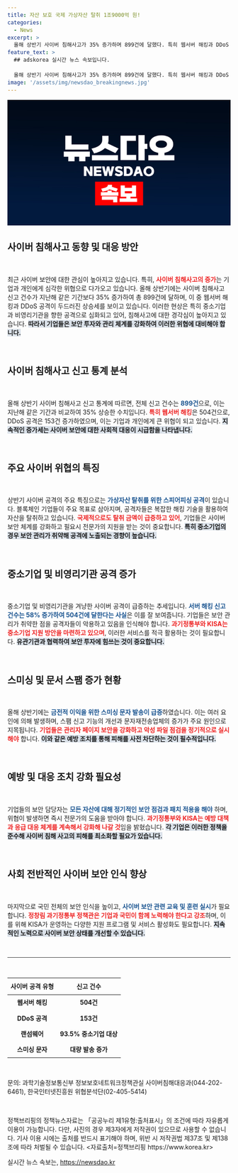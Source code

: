 ```yaml
---
title: 자산 보호 국제 가상자산 탈취 1조9000억 원!
categories:
  - News
excerpt: >
  올해 상반기 사이버 침해사고가 35% 증가하며 899건에 달했다. 특히 웹서버 해킹과 DDoS 공격이 급증했고, 중소기업과 비영리기관이 주요 타겟으로 지목됐다.금전적 이득을 노린 공격이 증가하는 가운데, 기업의 사이버 보안 강화가 urgent 필요하다!
feature_text: >
  ## adskorea 실시간 뉴스 속보입니다.

  올해 상반기 사이버 침해사고가 35% 증가하며 899건에 달했다. 특히 웹서버 해킹과 DDoS 공격이 급증했고, 중소기업과 비영리기관이 주요 타겟으로 지목됐다.금전적 이득을 노린 공격이 증가하는 가운데, 기업의 사이버 보안 강화가 urgent 필요하다!
image: '/assets/img/newsdao_breakingnews.jpg'
---
```


<p><img src="/assets/img/newsdao_breakingnews.jpg" alt="adskorea 속보" /></p>

<h2 data-ke-size="size26">사이버 침해사고 동향 및 대응 방안</h2>

<p data-ke-size="size16">&nbsp;</p>

<p>최근 사이버 보안에 대한 관심이 높아지고 있습니다. 특히, <b><span style="color: #ee2323;">사이버 침해사고의 증가</span></b>는 기업과 개인에게 심각한 위협으로 다가오고 있습니다. 올해 상반기에는 사이버 침해사고 신고 건수가 지난해 같은 기간보다 35% 증가하여 총 899건에 달하며, 이 중 웹서버 해킹과 DDoS 공격이 두드러진 상승세를 보이고 있습니다. 이러한 현상은 특히 중소기업과 비영리기관을 향한 공격으로 심화되고 있어, 침해사고에 대한 경각심이 높아지고 있습니다. <b><span style="background-color: #21538527;">따라서 기업들은 보안 투자와 관리 체계를 강화하여 이러한 위협에 대비해야 합니다.</span></b></p>

<p data-ke-size="size16">&nbsp;</p>

<h2 data-ke-size="size26">사이버 침해사고 신고 통계 분석</h2>

<p data-ke-size="size16">&nbsp;</p>

<p>올해 상반기 사이버 침해사고 신고 통계에 따르면, 전체 신고 건수는 <b><span style="color: #1a5490;">899건</span></b>으로, 이는 지난해 같은 기간과 비교하여 35% 상승한 수치입니다. <b><span style="color: #ee2323;">특히 웹서버 해킹</span></b>은 504건으로, DDoS 공격은 153건 증가하였으며, 이는 기업과 개인에게 큰 위협이 되고 있습니다. <b><span style="background-color: #21538527;">지속적인 증가세는 사이버 보안에 대한 사회적 대응이 시급함을 나타냅니다.</span></b></p>

<p data-ke-size="size16">&nbsp;</p>

<h2 data-ke-size="size26">주요 사이버 위협의 특징</h2>

<p data-ke-size="size16">&nbsp;</p>

<p>상반기 사이버 공격의 주요 특징으로는 <b><span style="color: #1a5490;">가상자산 탈취를 위한 스피어피싱 공격</span></b>이 있습니다. 블록체인 기업들이 주요 목표로 삼아지며, 공격자들은 복잡한 해킹 기술을 활용하여 자산을 탈취하고 있습니다. <b><span style="color: #ee2323;">국제적으로도 탈취 금액이 급증하고 있어</span></b>, 기업들은 사이버 보안 체계를 강화하고 필요시 전문가의 지원을 받는 것이 중요합니다. <b><span style="background-color: #21538527;">특히 중소기업의 경우 보안 관리가 취약해 공격에 노출되는 경향이 높습니다.</span></b></p>

<p data-ke-size="size16">&nbsp;</p>

<h2 data-ke-size="size26">중소기업 및 비영리기관 공격 증가</h2>

<p data-ke-size="size16">&nbsp;</p>

<p>중소기업 및 비영리기관을 겨냥한 사이버 공격이 급증하는 추세입니다. <b><span style="color: #1a5490;">서버 해킹 신고 건수는 58% 증가하여 504건에 달한다는 사실</span></b>은 이를 잘 보여줍니다. 기업들은 보안 관리가 취약한 점을 공격자들이 악용하고 있음을 인식해야 합니다. <b><span style="color: #ee2323;">과기정통부와 KISA는 중소기업 지원 방안을 마련하고 있으며</span></b>, 이러한 서비스를 적극 활용하는 것이 필요합니다. <b><span style="background-color: #21538527;">유관기관과 협력하여 보안 투자에 힘쓰는 것이 중요합니다.</span></b></p>

<p data-ke-size="size16">&nbsp;</p>

<h2 data-ke-size="size26">스미싱 및 문서 스팸 증가 현황</h2>

<p data-ke-size="size16">&nbsp;</p>

<p>올해 상반기에는 <b><span style="color: #1a5490;">금전적 이익을 위한 스미싱 문자 발송이 급증</span></b>하였습니다. 이는 여러 요인에 의해 발생하며, 스팸 신고 기능의 개선과 문자재전송업체의 증가가 주요 원인으로 지목됩니다. <b><span style="color: #ee2323;">기업들은 관리자 페이지 보안을 강화하고 악성 파일 점검을 정기적으로 실시해야</span></b> 합니다. <b><span style="background-color: #21538527;">이와 같은 예방 조치를 통해 피해를 사전 차단하는 것이 필수적입니다.</span></b></p>

<p data-ke-size="size16">&nbsp;</p>

<h2 data-ke-size="size26">예방 및 대응 조치 강화 필요성</h2>

<p data-ke-size="size16">&nbsp;</p>

<p>기업들의 보안 담당자는 <b><span style="color: #1a5490;">모든 자산에 대해 정기적인 보안 점검과 패치 적용을 해야</span></b> 하며, 위협이 발생하면 즉시 전문가의 도움을 받아야 합니다. <b><span style="color: #ee2323;">과기정통부와 KISA는 예방 대책과 응급 대응 체계를 계속해서 강화해 나갈 것</span></b>임을 밝혔습니다. <b><span style="background-color: #21538527;">각 기업은 이러한 정책을 준수해 사이버 침해 사고의 피해를 최소화할 필요가 있습니다.</span></b></p>

<p data-ke-size="size16">&nbsp;</p>

<h2 data-ke-size="size26">사회 전반적인 사이버 보안 인식 향상</h2>

<p data-ke-size="size16">&nbsp;</p>

<p>마지막으로 국민 전체의 보안 인식을 높이고, <b><span style="color: #1a5490;">사이버 보안 관련 교육 및 훈련 실시</span></b>가 필요합니다. <b><span style="color: #ee2323;">정창림 과기정통부 정책관은 기업과 국민이 함께 노력해야 한다고 강조</span></b>하며, 이를 위해 KISA가 운영하는 다양한 지원 프로그램 및 서비스 활성화도 필요합니다. <b><span style="background-color: #21538527;">지속적인 노력으로 사이버 보안 상태를 개선할 수 있습니다.</span></b></p>

<p data-ke-size="size16">&nbsp;</p>

<hr style="height:1px; border:none; background-color:#333;">

<p data-ke-size="size16">&nbsp;</p>

<table style="width:100%; border-collapse:collapse;">
    <thead>
        <tr>
            <th style="text-align: center; height: 30px;"><b>사이버 공격 유형</b></th>
            <th style="text-align: center; height: 30px;"><b>신고 건수</b></th>
        </tr>
    </thead>
    <tbody>
        <tr>
            <td style="text-align: center; height: 30px;"><b>웹서버 해킹</b></td>
            <td style="text-align: center; height: 30px;"><b>504건</b></td>
        </tr>
        <tr>
            <td style="text-align: center; height: 30px;"><b>DDoS 공격</b></td>
            <td style="text-align: center; height: 30px;"><b>153건</b></td>
        </tr>
        <tr>
            <td style="text-align: center; height: 30px;"><b>랜섬웨어</b></td>
            <td style="text-align: center; height: 30px;"><b>93.5% 중소기업 대상</b></td>
        </tr>
        <tr>
            <td style="text-align: center; height: 30px;"><b>스미싱 문자</b></td>
            <td style="text-align: center; height: 30px;"><b>대량 발송 증가</b></td>
        </tr>
    </tbody>
</table>

<p data-ke-size="size16">&nbsp;</p>

<p>문의: 과학기술정보통신부 정보보호네트워크정책관실 사이버침해대응과(044-202-6461), 한국인터넷진흥원 위협분석단(02-405-5414)</p>

<p data-ke-size="size16">&nbsp;</p>

<p>정책브리핑의 정책뉴스자료는 「공공누리 제1유형:출처표시」의 조건에 따라 자유롭게 이용이 가능합니다. 다만, 사진의 경우 제3자에게 저작권이 있으므로 사용할 수 없습니다. 기사 이용 시에는 출처를 반드시 표기해야 하며, 위반 시 저작권법 제37조 및 제138조에 따라 처벌될 수 있습니다. &lt;자료출처=정책브리핑 https://www.korea.kr></p>
실시간 뉴스 속보는, <a href="https://newsdao.kr" rel="dofollow">https://newsdao.kr</a>


